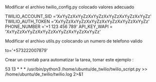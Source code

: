 Modificar el archivo twilio_config.py colocado valores adecuado

TWILIO_ACCOUNT_SID ='XxYyZzXxYyZzXxYyZzXxYyZzXxYyZzXxYyZz'
TWILIO_AUTH_TOKEN ='XxYyZzXxYyZzXxYyZzXxYyZzXxYyZzXxYyZz'
PHONE_NUMBER ='+1 123 456 789'
API_KEY_WAPI = 'XxYyZzXxYyZzXxYyZzXxYyZzXxYyZzXxYyZz'

Modificar el archivo utils.py colocando un numero de telefono valido  

to='+573222007879'

Crear un crontab para automatizar la tarea, tomar este ejemplo :

53 13 * * * /usr/bin/python3 /home/ubuntu/de_twilio/twilio_script.py >> /home/ubuntu/de_twilio/twilio.log 2>&1

